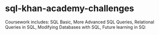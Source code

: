 # sql-khan-academy-challenges
Coursework includes: SQL Basic, More Advanced SQL Queries, Relational Queries in SQL, Modifying Databases with SQL, Future learning in SQ:
